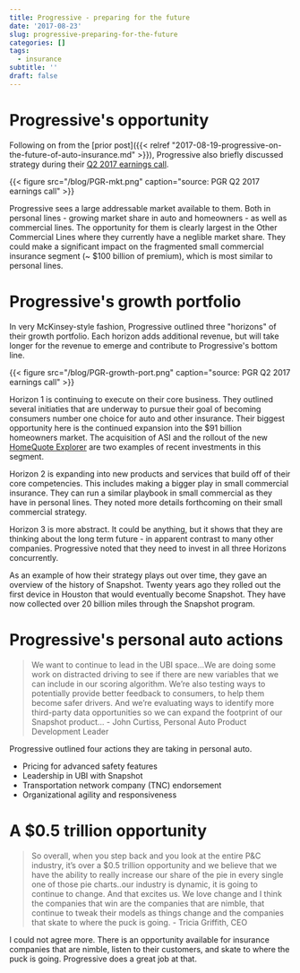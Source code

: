 ```yaml
---
title: Progressive - preparing for the future
date: '2017-08-23'
slug: progressive-preparing-for-the-future
categories: []
tags:
  - insurance
subtitle: ''
draft: false
---
```


# Progressive's opportunity

Following on from the [prior post]({{< relref "2017-08-19-progressive-on-the-future-of-auto-insurance.md" >}}), Progressive also briefly discussed strategy during their [Q2 2017 earnings call](http://investors.progressive.com/phoenix.zhtml?c=81824&p=irol-EventDetails&EventId=5260543). 

{{< figure src="/blog/PGR-mkt.png" caption="source: PGR Q2 2017 earnings call" >}}

Progressive sees a large addressable market available to them. Both in personal lines - growing market share in auto and homeowners - as well as commercial lines. The opportunity for them is clearly largest in the Other Commercial Lines where they currently have a neglible market share. They could make a significant impact on the fragmented small commercial insurance segment (~ $100 billion of premium), which is most similar to personal lines.  

# Progressive's growth portfolio

In very McKinsey-style fashion, Progressive outlined three "horizons" of their growth portfolio. Each horizon adds additional revenue, but will take longer for the revenue to emerge and contribute to Progressive's bottom line. 

{{< figure src="/blog/PGR-growth-port.png" caption="source: PGR Q2 2017 earnings call" >}}

Horizon 1 is continuing to execute on their core business. They outlined several initiaties that are underway to pursue their goal of becoming consumers number one choice for auto and other insurance. Their biggest opportunity here is the continued expansion into the $91 billion homeowners market. The acquisition of ASI and the rollout of the new [HomeQuote Explorer](https://www.progressive.com/newsroom/article/2017/july/pgr-launches-homequote-explorer/) are two examples of recent investments in this segment.

Horizon 2 is expanding into new products and services that build off of their core competencies. This includes making a bigger play in small commercial insurance. They can run a similar playbook in small commercial as they have in personal lines. They noted more details forthcoming on their small commercial strategy. 

Horizon 3 is more abstract. It could be anything, but it shows that they are thinking about the long term future - in apparent contrast to many other companies. Progressive noted that they need to invest in all three Horizons concurrently. 

As an example of how their strategy plays out over time, they gave an overview of the history of Snapshot. Twenty years ago they rolled out the first device in Houston that would eventually become Snapshot. They have now collected over 20 billion miles through the Snapshot program. 

# Progressive's personal auto actions

> We want to continue to lead in the UBI space...We are doing some work on distracted driving to see if there are new variables that we can include in our scoring algorithm. We’re also testing ways to potentially provide better feedback to consumers, to help them become safer drivers. And we’re evaluating ways to identify more third-party data opportunities so we can expand the footprint of our Snapshot product... - John Curtiss, Personal Auto Product Development Leader

Progressive outlined four actions they are taking in personal auto.

- Pricing for advanced safety features
- Leadership in UBI with Snapshot
- Transportation network company (TNC) endorsement
- Organizational agility and responsiveness

# A $0.5 trillion opportunity

> So overall, when you step back and you look at the entire P&C industry, it’s over a $0.5 trillion opportunity and we believe that we have the ability to really increase our share of the pie in every single one of those pie charts..our industry is dynamic, it is going to continue to change. And that excites us. We love change and I think the companies that win are the companies that are nimble, that continue to tweak their models as things change and the companies that skate to where the puck is going. - Tricia Griffith, CEO

I could not agree more. There is an opportunity available for insurance companies that are nimble, listen to their customers, and skate to where the puck is going. Progressive does a great job at that.

